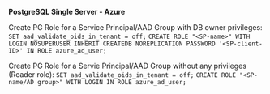 **PostgreSQL Single Server - Azure**

Create PG Role for a Service Principal/AAD Group with DB owner privileges:
`SET aad_validate_oids_in_tenant = off;`
`CREATE ROLE "<SP-name>" WITH LOGIN NOSUPERUSER INHERIT CREATEDB NOREPLICATION PASSWORD '<SP-client-ID>' IN ROLE azure_ad_user;`

Create PG Role for a Servie Principal/AAD Group without any privileges (Reader role):
`SET aad_validate_oids_in_tenant = off;`
`CREATE ROLE "<SP-name/AD group>" WITH LOGIN IN ROLE azure_ad_user;`